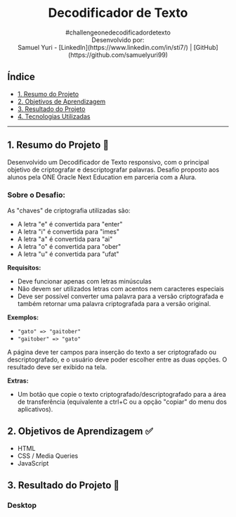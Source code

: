 <h1 align="center">Decodificador de Texto</h1>

<div align="center">
  #challengeonedecodificadordetexto
  <br>
  Desenvolvido por:
  <br>
  Samuel Yuri - [LinkedIn](https://www.linkedin.com/in/sti7/) | [GitHub](https://github.com/samuelyuri99)
</div>

## Índice

* [1. Resumo do Projeto](#1-resumo-do-projeto)
* [2. Objetivos de Aprendizagem](#2-objetivos-de-aprendizagem)
* [3. Resultado do Projeto](#3-resultado-do-projeto)
* [4. Tecnologias Utilizadas](#4-tecnologias-utilizadas)

***

## 1. Resumo do Projeto 🤩

Desenvolvido um Decodificador de Texto responsivo, com o principal objetivo de criptografar e descriptografar palavras. Desafio proposto aos alunos pela ONE Oracle Next Education em parceria com a Alura.

### Sobre o Desafio:
As "chaves" de criptografia utilizadas são:

- A letra "e" é convertida para "enter"
- A letra "i" é convertida para "imes"
- A letra "a" é convertida para "ai"
- A letra "o" é convertida para "ober"
- A letra "u" é convertida para "ufat"

**Requisitos:**

- Deve funcionar apenas com letras minúsculas
- Não devem ser utilizados letras com acentos nem caracteres especiais
- Deve ser possível converter uma palavra para a versão criptografada e também retornar uma palavra criptografada para a versão original.

**Exemplos:**

- `"gato" => "gaitober"`
- `"gaitober" => "gato"`

A página deve ter campos para inserção do texto a ser criptografado ou descriptografado, e o usuário deve poder escolher entre as duas opções. O resultado deve ser exibido na tela.

**Extras:**

- Um botão que copie o texto criptografado/descriptografado para a área de transferência (equivalente a ctrl+C ou a opção "copiar" do menu dos aplicativos).

## 2. Objetivos de Aprendizagem ✅

- HTML
- CSS / Media Queries
- JavaScript

## 3. Resultado do Projeto 📝

### Desktop
